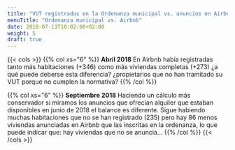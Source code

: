 ```yaml
---
title: "VUT registradas en la Ordenanza municipal vs. anuncios en Airbnb"
menuTitle: "Ordenanza municipal vs. Airbnb"
date: 2018-07-13T10:02:00+02:00
weight: 5
draft: true
---
```


{{< cols >}}
{{% col xs="6" %}}
**Abril 2018**
En Airbnb había registradas tanto más habitaciones (+346) como más viviendas completas (+273) ¿a qué puede deberse esta diferencia? ¿propietarios que no han tramitado su VUT porque no cumplen la normativa?
{{% /col %}}

{{% col xs="6" %}}
**Septiembre 2018**
Haciendo un cálculo más conservador si miramos los anuncios que ofrecían alquiler que estaban disponibles en junio de 2018 el balance es diferente. Sigue habiendo muchas habitaciones que no se han registrado (235) pero hay 86 menos viviendas anunciadas en Airbnb que las inscritas en la ordenanza, lo que puede indicar que: hay viviendas que no se anuncia...
{{% /col %}}
{{< /cols >}}
